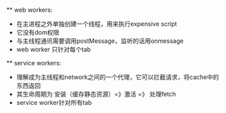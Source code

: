 ** web workers:
-  在主进程之外单独创建一个线程，用来执行expensive script
-  它没有dom权限
-  与主线程通讯需要调用postMessage，监听的话用onmessage
-  web worker 只针对每个tab

** service workers:
 - 理解成为主线程和network之间的一个代理，它可以拦截请求，将cache中的东西返回
 - 其生命周期为 安装（缓存静态资源）=》激活 =》 处理fetch
 - service worker针对所有tab
   

